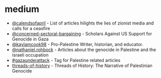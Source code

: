 # medium


- [@calendsofapril](https://medium.com/@calendsofapril/list/free-palestine-bef0887ba091) - List of articles hilights the lies of zionist media and calls for a ceasfire
- [@concerned-sectoral-bargaining](https://concerned-sectoral-bargaining.medium.com/sectoral-bargaining-principles-for-reform-7b7f2c945624) - Scholars Against US Support for Genocide in Gaza
- [@kaylamcook98](https://medium.com/@kaylamcook98/list/free-palestine-022d17a5a3da) - Pro-Palestine Writer, historian, and educator.
- [@nathaniel.rohbock](https://medium.com/@nathaniel.rohbock/list/israel-gaza-war-3c4068afda51) - Articles about the genocide in Palestine and the israeli occupation
- [#gazaunderattack](https://medium.com/tag/gazaunderattack) - Tag for Palestine related articles
- [threads-of-history](https://medium.com/threads-of-history-the-narrative-of-palestinian) - Threads of History: The Narrative of Palestinian Genocide
